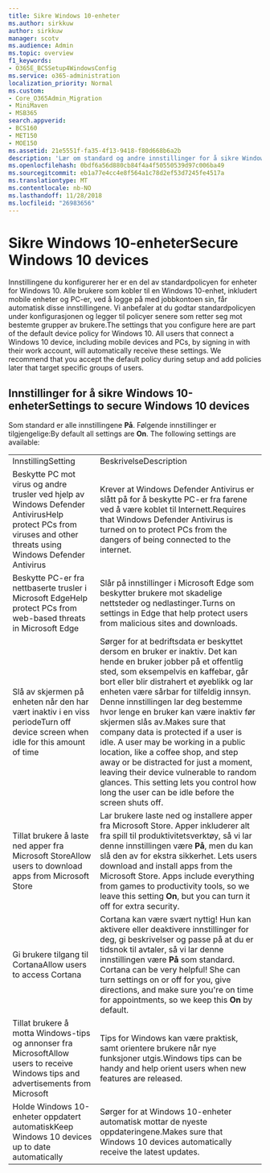 ```yaml
---
title: Sikre Windows 10-enheter
ms.author: sirkkuw
author: sirkkuw
manager: scotv
ms.audience: Admin
ms.topic: overview
f1_keywords:
- O365E_BCSSetup4WindowsConfig
ms.service: o365-administration
localization_priority: Normal
ms.custom:
- Core_O365Admin_Migration
- MiniMaven
- MSB365
search.appverid:
- BCS160
- MET150
- MOE150
ms.assetid: 21e5551f-fa35-4f13-9418-f80d668b6a2b
description: 'Lær om standard og andre innstillinger for å sikre Windows 10 enheter. '
ms.openlocfilehash: 0bdf6a56d880cb84f4a4f50550539d97c006ba49
ms.sourcegitcommit: eb1a77e4cc4e8f564a1c78d2ef53d7245fe4517a
ms.translationtype: MT
ms.contentlocale: nb-NO
ms.lasthandoff: 11/28/2018
ms.locfileid: "26983656"
---
```

# <a name="secure-windows-10-devices"></a><span data-ttu-id="66098-103">Sikre Windows 10-enheter</span><span class="sxs-lookup"><span data-stu-id="66098-103">Secure Windows 10 devices</span></span>

<span data-ttu-id="66098-p101">Innstillingene du konfigurerer her er en del av standardpolicyen for enheter for Windows 10. Alle brukere som kobler til en Windows 10-enhet, inkludert mobile enheter og PC-er, ved å logge på med jobbkontoen sin, får automatisk disse innstillingene. Vi anbefaler at du godtar standardpolicyen under konfigurasjonen og legger til policyer senere som retter seg mot bestemte grupper av brukere.</span><span class="sxs-lookup"><span data-stu-id="66098-p101">The settings that you configure here are part of the default device policy for Windows 10. All users that connect a Windows 10 device, including mobile devices and PCs, by signing in with their work account, will automatically receive these settings. We recommend that you accept the default policy during setup and add policies later that target specific groups of users.</span></span>
  
## <a name="settings-to-secure-windows-10-devices"></a><span data-ttu-id="66098-107">Innstillinger for å sikre Windows 10-enheter</span><span class="sxs-lookup"><span data-stu-id="66098-107">Settings to secure Windows 10 devices</span></span>

<span data-ttu-id="66098-p102">Som standard er alle innstillingene **På**. Følgende innstillinger er tilgjengelige:</span><span class="sxs-lookup"><span data-stu-id="66098-p102">By default all settings are **On**. The following settings are available:</span></span>
  
|||
|:-----|:-----|
|<span data-ttu-id="66098-110">Innstilling</span><span class="sxs-lookup"><span data-stu-id="66098-110">Setting</span></span>  <br/> |<span data-ttu-id="66098-111">Beskrivelse</span><span class="sxs-lookup"><span data-stu-id="66098-111">Description</span></span>  <br/> |
|<span data-ttu-id="66098-112">Beskytte PC mot virus og andre trusler ved hjelp av Windows Defender Antivirus</span><span class="sxs-lookup"><span data-stu-id="66098-112">Help protect PCs from viruses and other threats using Windows Defender Antivirus</span></span>  <br/> |<span data-ttu-id="66098-113">Krever at Windows Defender Antivirus er slått på for å beskytte PC-er fra farene ved å være koblet til Internett.</span><span class="sxs-lookup"><span data-stu-id="66098-113">Requires that Windows Defender Antivirus is turned on to protect PCs from the dangers of being connected to the internet.</span></span>  <br/> |
|<span data-ttu-id="66098-114">Beskytte PC-er fra nettbaserte trusler i Microsoft Edge</span><span class="sxs-lookup"><span data-stu-id="66098-114">Help protect PCs from web-based threats in Microsoft Edge</span></span>  <br/> |<span data-ttu-id="66098-115">Slår på innstillinger i Microsoft Edge som beskytter brukere mot skadelige nettsteder og nedlastinger.</span><span class="sxs-lookup"><span data-stu-id="66098-115">Turns on settings in Edge that help protect users from malicious sites and downloads.</span></span>  <br/> |
|<span data-ttu-id="66098-116">Slå av skjermen på enheten når den har vært inaktiv i en viss periode</span><span class="sxs-lookup"><span data-stu-id="66098-116">Turn off device screen when idle for this amount of time</span></span>  <br/> |<span data-ttu-id="66098-p103">Sørger for at bedriftsdata er beskyttet dersom en bruker er inaktiv. Det kan hende en bruker jobber på et offentlig sted, som eksempelvis en kaffebar, går bort eller blir distrahert et øyeblikk og lar enheten være sårbar for tilfeldig innsyn. Denne innstillingen lar deg bestemme hvor lenge en bruker kan være inaktiv før skjermen slås av.</span><span class="sxs-lookup"><span data-stu-id="66098-p103">Makes sure that company data is protected if a user is idle. A user may be working in a public location, like a coffee shop, and step away or be distracted for just a moment, leaving their device vulnerable to random glances. This setting lets you control how long the user can be idle before the screen shuts off.</span></span>  <br/> |
|<span data-ttu-id="66098-120">Tillat brukere å laste ned apper fra Microsoft Store</span><span class="sxs-lookup"><span data-stu-id="66098-120">Allow users to download apps from Microsoft Store</span></span>  <br/> |<span data-ttu-id="66098-p104">Lar brukere laste ned og installere apper fra Microsoft Store. Apper inkluderer alt fra spill til produktivitetsverktøy, så vi lar denne innstillingen være **På**, men du kan slå den av for ekstra sikkerhet.  </span><span class="sxs-lookup"><span data-stu-id="66098-p104">Lets users download and install apps from the Microsoft Store. Apps include everything from games to productivity tools, so we leave this setting **On**, but you can turn it off for extra security.  </span></span><br/> |
|<span data-ttu-id="66098-123">Gi brukere tilgang til Cortana</span><span class="sxs-lookup"><span data-stu-id="66098-123">Allow users to access Cortana</span></span>  <br/> |<span data-ttu-id="66098-p105">Cortana kan være svært nyttig! Hun kan aktivere eller deaktivere innstillinger for deg, gi beskrivelser og passe på at du er tidsnok til avtaler, så vi lar denne innstillingen være **På** som standard.  </span><span class="sxs-lookup"><span data-stu-id="66098-p105">Cortana can be very helpful! She can turn settings on or off for you, give directions, and make sure you're on time for appointments, so we keep this **On** by default.  </span></span><br/> |
|<span data-ttu-id="66098-126">Tillat brukere å motta Windows-tips og annonser fra Microsoft</span><span class="sxs-lookup"><span data-stu-id="66098-126">Allow users to receive Windows tips and advertisements from Microsoft</span></span>  <br/> |<span data-ttu-id="66098-127">Tips for Windows kan være praktisk, samt orientere brukere når nye funksjoner utgis.</span><span class="sxs-lookup"><span data-stu-id="66098-127">Windows tips can be handy and help orient users when new features are released.</span></span>  <br/> |
|<span data-ttu-id="66098-128">Holde Windows 10-enheter oppdatert automatisk</span><span class="sxs-lookup"><span data-stu-id="66098-128">Keep Windows 10 devices up to date automatically</span></span>  <br/> |<span data-ttu-id="66098-129">Sørger for at Windows 10-enheter automatisk mottar de nyeste oppdateringene.</span><span class="sxs-lookup"><span data-stu-id="66098-129">Makes sure that Windows 10 devices automatically receive the latest updates.</span></span>  <br/> |
   

